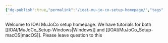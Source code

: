 ```yaml
---
{"dg-publish":true,"permalink":"/ioai-mu-jo-co-setup-homepage/","tags":["gardenEntry"]}
---
```



Welcome to IOAI MuJoCo setup homepage. We have tutorials for both [[IOAI/MuJoCo_Setup-Windows\|Windows]] and [[IOAI/MuJoCo_Setup-macOS\|macOS]]. Please leave question to this 

